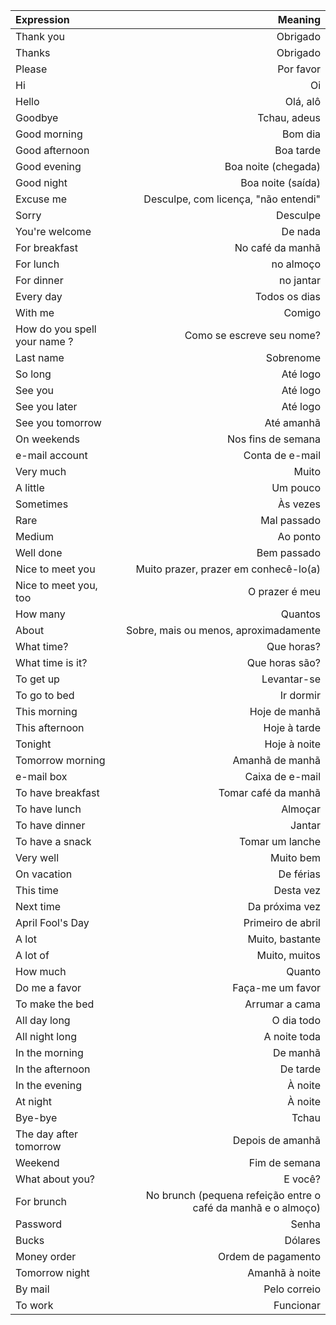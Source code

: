 Expression | Meaning
:---------- | --------:
Thank you  | Obrigado
Thanks     | Obrigado
Please     | Por favor
Hi         | Oi
Hello      | Olá, alô
Goodbye    | Tchau, adeus
Good morning | Bom dia
Good afternoon | Boa tarde
Good evening | Boa noite (chegada)
Good night | Boa noite (saída)
Excuse me | Desculpe, com licença, "não entendi"
Sorry | Desculpe
You're welcome | De nada
For breakfast | No café da manhã
For lunch | no almoço
For dinner | no jantar
Every day | Todos os dias
With me | Comigo
How do you spell your name ? | Como se escreve seu nome?
Last name | Sobrenome
So long | Até logo
See you | Até logo
See you later | Até logo
See you tomorrow | Até amanhã
On weekends | Nos fins de semana
e-mail account | Conta de e-mail
Very much | Muito
A little | Um pouco
Sometimes | Às vezes
Rare | Mal passado
Medium | Ao ponto
Well done | Bem passado
Nice to meet you | Muito prazer, prazer em conhecê-lo(a)
Nice to meet you, too | O prazer é meu
How many | Quantos
About | Sobre, mais ou menos, aproximadamente
What time? | Que horas?
What time is it? | Que horas são?
To get up | Levantar-se
To go to bed | Ir dormir
This morning | Hoje de manhã
This afternoon | Hoje à tarde
Tonight | Hoje à noite
Tomorrow morning | Amanhã de manhã
e-mail box | Caixa de e-mail
To have breakfast | Tomar café da manhã
To have lunch | Almoçar
To have dinner | Jantar
To have a snack | Tomar um lanche
Very well | Muito bem
On vacation | De férias
This time | Desta vez
Next time | Da próxima vez
April Fool's Day | Primeiro de abril
A lot | Muito, bastante
A lot of | Muito, muitos
How much | Quanto
Do me a favor | Faça-me um favor
To make the bed | Arrumar a cama
All day long | O dia todo
All night long | A noite toda
In the morning | De manhã
In the afternoon | De tarde
In the evening | À noite
At night | À noite
Bye-bye | Tchau
The day after tomorrow | Depois de amanhã
Weekend | Fim de semana
What about you? | E você?
For brunch | No brunch (pequena refeição entre o café da manhã e o almoço)
Password | Senha
Bucks | Dólares
Money order | Ordem de pagamento
Tomorrow night | Amanhã à noite
By mail | Pelo correio
To work | Funcionar